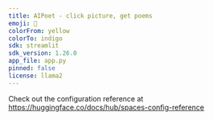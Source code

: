```yaml
---
title: AIPoet - click picture, get poems
emoji: 🏃
colorFrom: yellow
colorTo: indigo
sdk: streamlit
sdk_version: 1.26.0
app_file: app.py
pinned: false
license: llama2
---
```


Check out the configuration reference at https://huggingface.co/docs/hub/spaces-config-reference